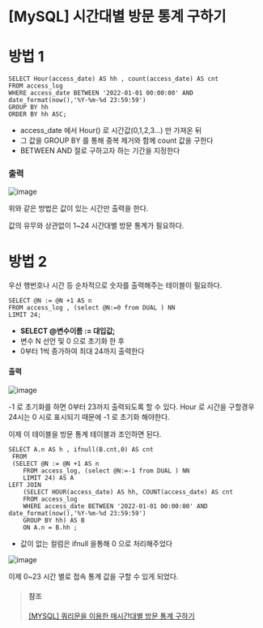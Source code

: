 # [MySQL] 시간대별 방문 통계 구하기

# 방법 1

```
SELECT Hour(access_date) AS hh , count(access_date) AS cnt
FROM access_log
WHERE access_date BETWEEN '2022-01-01 00:00:00' AND date_format(now(),'%Y-%m-%d 23:59:59')
GROUP BY hh
ORDER BY hh ASC;
```

-   access\_date 에서 Hour() 로 시간값(0,1,2,3...) 만 가져온 뒤
-   그 값을 GROUP BY 를 통해 중복 제거와 함께 count 값을 구한다
-   BETWEEN AND 절로 구하고자 하는 기간을 지정한다

### 출력

![image](https://user-images.githubusercontent.com/75015063/197156750-4e17ba6f-1de6-4346-87bc-0412d75bfecf.png)

위와 같은 방법은 값이 있는 시간만 출력을 한다.

값의 유무와 상관없이 1~24 시간대별 방문 통계가 필요하다.

# 방법 2

우선 행번호나 시간 등 순차적으로 숫자를 출력해주는 테이블이 필요하다.

```
SELECT @N := @N +1 AS n
FROM access_log , (select @N:=0 from DUAL ) NN
LIMIT 24;
```

-   **SELECT @변수이름 := 대입값;**
-   변수 N 선언 및 0 으로 초기화 한 후
-   0부터 1씩 증가하여 최대 24까지 출력한다

#### 출력

![image](https://user-images.githubusercontent.com/75015063/197156777-1899ee1f-cba1-4916-969f-ab08cfb0a6cd.png)

\-1 로 초기화를 하면 0부터 23까지 출력되도록 할 수 있다. Hour 로 시간을 구할경우 24시는 0 시로 표시되기 때문에 -1 로 초기화 해야한다.

이제 이 테이블을 방문 통계 테이블과 조인하면 된다.

```
SELECT A.n AS h , ifnull(B.cnt,0) AS cnt
 FROM
 (SELECT @N := @N +1 AS n
    FROM access_log, (select @N:=-1 from DUAL ) NN
    LIMIT 24) AS A
LEFT JOIN 
    (SELECT HOUR(access_date) AS hh, COUNT(access_date) AS cnt 
    FROM access_log 
    WHERE access_date BETWEEN '2022-01-01 00:00:00' AND date_format(now(),'%Y-%m-%d 23:59:59')
    GROUP BY hh) AS B
    ON A.n = B.hh ;
```

-   값이 없는 컬럼은 ifnull 을통해 0 으로 처리해주었다

![image](https://user-images.githubusercontent.com/75015063/197156796-889318db-a169-43a6-aca3-649d91e7754e.png)

이제 0~23 시간 별로 접속 통계 값을 구할 수 있게 되었다.

> #### 참조
> 
> [\[MYSQL\] 쿼리문을 이용한 매시간대별 방문 통계 구하기](https://happyguy81.tistory.com/m/118)
